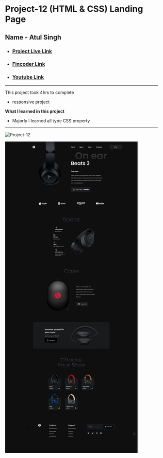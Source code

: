 # Project-12 (HTML & CSS) Landing Page

## Name - Atul Singh

- ### [Project Live Link](https://fsjs2-12th-dec-project-12.netlify.app/)

- ### [Fincoder Link](https://www.findcoder.io/u/atulsinghatul)

- ### [Youtube Link](https://www.youtube.com/@coderbynature)

---

This project took 4hrs to complete

-  responsive project

**What I learned in this project**

- Majorly I learned all type CSS property

---

![Project-12](https://img.shields.io/badge/HTML%20%26%20CSS-Project--12-lightgrey)

![Project 12](./Main%20Landing%20page.png)
